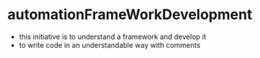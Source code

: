 # automationFrameWorkDevelopment

- this initiative is to understand a framework and develop it 
- to write code in an understandable way with comments
